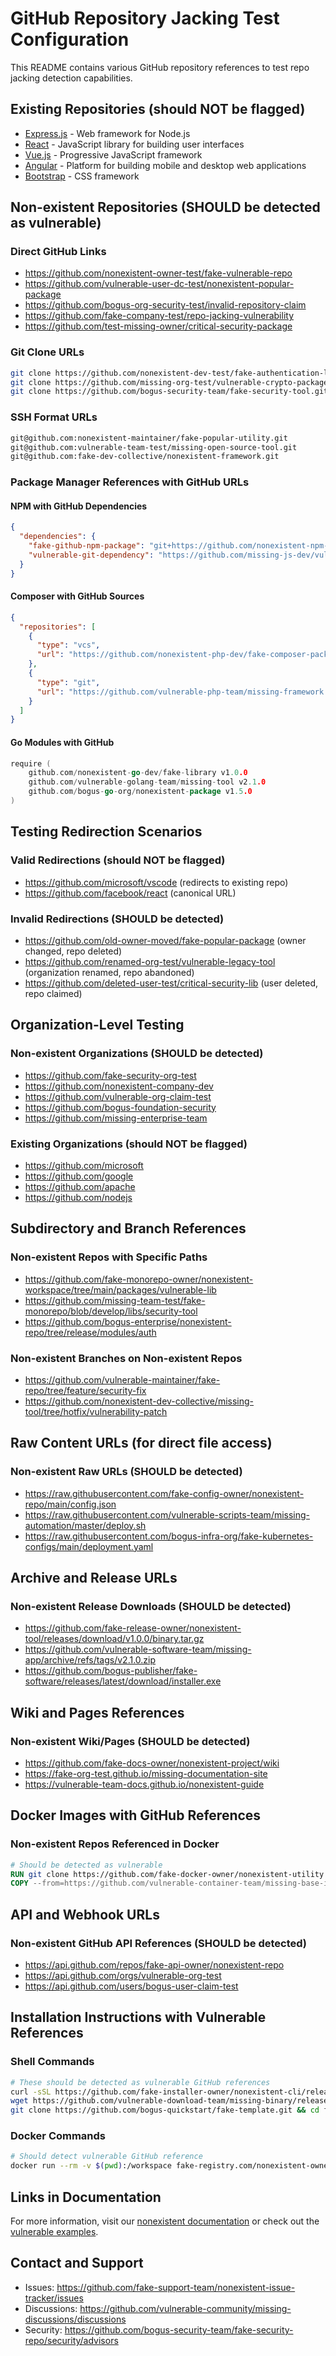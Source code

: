 # GitHub Repository Jacking Test Configuration

This README contains various GitHub repository references to test repo jacking detection capabilities.

## Existing Repositories (should NOT be flagged)

- [Express.js](https://github.com/expressjs/express) - Web framework for Node.js
- [React](https://github.com/facebook/react) - JavaScript library for building user interfaces  
- [Vue.js](https://github.com/vuejs/vue) - Progressive JavaScript framework
- [Angular](https://github.com/angular/angular) - Platform for building mobile and desktop web applications
- [Bootstrap](https://github.com/twbs/bootstrap) - CSS framework

## Non-existent Repositories (SHOULD be detected as vulnerable)

### Direct GitHub Links
- https://github.com/nonexistent-owner-test/fake-vulnerable-repo
- https://github.com/vulnerable-user-dc-test/nonexistent-popular-package
- https://github.com/bogus-org-security-test/invalid-repository-claim
- https://github.com/fake-company-test/repo-jacking-vulnerability
- https://github.com/test-missing-owner/critical-security-package

### Git Clone URLs
```bash
git clone https://github.com/nonexistent-dev-test/fake-authentication-lib.git
git clone https://github.com/missing-org-test/vulnerable-crypto-package.git
git clone https://github.com/bogus-security-team/fake-security-tool.git
```

### SSH Format URLs
```bash
git@github.com:nonexistent-maintainer/fake-popular-utility.git
git@github.com:vulnerable-team-test/missing-open-source-tool.git
git@github.com:fake-dev-collective/nonexistent-framework.git
```

### Package Manager References with GitHub URLs

#### NPM with GitHub Dependencies
```json
{
  "dependencies": {
    "fake-github-npm-package": "git+https://github.com/nonexistent-npm-owner/fake-package.git",
    "vulnerable-git-dependency": "https://github.com/missing-js-dev/vulnerable-utility.git#v1.0.0"
  }
}
```

#### Composer with GitHub Sources
```json
{
  "repositories": [
    {
      "type": "vcs",
      "url": "https://github.com/nonexistent-php-dev/fake-composer-package"
    },
    {
      "type": "git",
      "url": "https://github.com/vulnerable-php-team/missing-framework.git"
    }
  ]
}
```

#### Go Modules with GitHub
```go
require (
    github.com/nonexistent-go-dev/fake-library v1.0.0
    github.com/vulnerable-golang-team/missing-tool v2.1.0
    github.com/bogus-go-org/nonexistent-package v1.5.0
)
```

## Testing Redirection Scenarios

### Valid Redirections (should NOT be flagged)
- https://github.com/microsoft/vscode (redirects to existing repo)
- https://github.com/facebook/react (canonical URL)

### Invalid Redirections (SHOULD be detected)
- https://github.com/old-owner-moved/fake-popular-package (owner changed, repo deleted)
- https://github.com/renamed-org-test/vulnerable-legacy-tool (organization renamed, repo abandoned)
- https://github.com/deleted-user-test/critical-security-lib (user deleted, repo claimed)

## Organization-Level Testing

### Non-existent Organizations (SHOULD be detected)
- https://github.com/fake-security-org-test
- https://github.com/nonexistent-company-dev
- https://github.com/vulnerable-org-claim-test
- https://github.com/bogus-foundation-security
- https://github.com/missing-enterprise-team

### Existing Organizations (should NOT be flagged)
- https://github.com/microsoft
- https://github.com/google
- https://github.com/apache
- https://github.com/nodejs

## Subdirectory and Branch References

### Non-existent Repos with Specific Paths
- https://github.com/fake-monorepo-owner/nonexistent-workspace/tree/main/packages/vulnerable-lib
- https://github.com/missing-team-test/fake-monorepo/blob/develop/libs/security-tool
- https://github.com/bogus-enterprise/nonexistent-repo/tree/release/modules/auth

### Non-existent Branches on Non-existent Repos
- https://github.com/vulnerable-maintainer/fake-repo/tree/feature/security-fix
- https://github.com/nonexistent-dev-collective/missing-tool/tree/hotfix/vulnerability-patch

## Raw Content URLs (for direct file access)

### Non-existent Raw URLs (SHOULD be detected)
- https://raw.githubusercontent.com/fake-config-owner/nonexistent-repo/main/config.json
- https://raw.githubusercontent.com/vulnerable-scripts-team/missing-automation/master/deploy.sh
- https://raw.githubusercontent.com/bogus-infra-org/fake-kubernetes-configs/main/deployment.yaml

## Archive and Release URLs

### Non-existent Release Downloads (SHOULD be detected)
- https://github.com/fake-release-owner/nonexistent-tool/releases/download/v1.0.0/binary.tar.gz
- https://github.com/vulnerable-software-team/missing-app/archive/refs/tags/v2.1.0.zip
- https://github.com/bogus-publisher/fake-software/releases/latest/download/installer.exe

## Wiki and Pages References

### Non-existent Wiki/Pages (SHOULD be detected)
- https://github.com/fake-docs-owner/nonexistent-project/wiki
- https://fake-org-test.github.io/missing-documentation-site
- https://vulnerable-team-docs.github.io/nonexistent-guide

## Docker Images with GitHub References

### Non-existent Repos Referenced in Docker
```dockerfile
# Should be detected as vulnerable
RUN git clone https://github.com/fake-docker-owner/nonexistent-utility.git /app/utils
COPY --from=https://github.com/vulnerable-container-team/missing-base-image.git /src /app/src
```

## API and Webhook URLs

### Non-existent GitHub API References (SHOULD be detected)
- https://api.github.com/repos/fake-api-owner/nonexistent-repo
- https://api.github.com/orgs/vulnerable-org-test
- https://api.github.com/users/bogus-user-claim-test

## Installation Instructions with Vulnerable References

### Shell Commands
```bash
# These should be detected as vulnerable GitHub references
curl -sSL https://github.com/fake-installer-owner/nonexistent-cli/releases/download/v1.0.0/install.sh | bash
wget https://github.com/vulnerable-download-team/missing-binary/releases/latest/download/app
git clone https://github.com/bogus-quickstart/fake-template.git && cd fake-template && npm install
```

### Docker Commands  
```bash
# Should detect vulnerable GitHub reference
docker run --rm -v $(pwd):/workspace fake-registry.com/nonexistent-owner/vulnerable-image:latest
```

## Links in Documentation

For more information, visit our [nonexistent documentation](https://github.com/fake-docs-team/missing-project-docs) or check out the [vulnerable examples](https://github.com/bogus-examples-org/nonexistent-samples).

## Contact and Support

- Issues: https://github.com/fake-support-team/nonexistent-issue-tracker/issues
- Discussions: https://github.com/vulnerable-community/missing-discussions/discussions
- Security: https://github.com/bogus-security-team/fake-security-repo/security/advisors